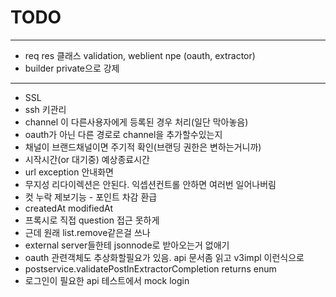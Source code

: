 # TODO

---

- req res 클래스 validation, weblient npe (oauth, extractor)
- builder private으로 강제

---

- SSL
- ssh 키관리
- channel 이 다른사용자에게 등록된 경우 처리(일단 막아놓음)
- oauth가 아닌 다른 경로로 channel을 추가할수있는지
- 채널이 브랜드채널이면 주기적 확인(브랜딩 권한은 변하는거니까)
- 시작시간(or 대기중) 예상종료시간
- url exception 안내화면
- 무지성 리다이렉션은 안된다. 익셉션컨트롤 안하면 여러번 일어나버림
- 컷 누락 제보기능 - 포인트 차감 환급
- createdAt modifiedAt
- 프록시로 직접 question 접근 못하게
- 근데 원래 list.remove같은걸 쓰나
- external server들한테 jsonnode로 받아오는거 없애기
- oauth 관련객체도 추상화할필요가 있음. api 문서좀 읽고 v3impl 이런식으로
- postservice.validatePostInExtractorCompletion returns enum
- 로그인이 필요한 api 테스트에서 mock login